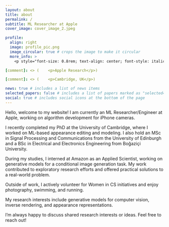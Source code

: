 ```yaml
---
layout: about
title: about
permalink: /
subtitle: ML Researcher at Apple
cover_image: cover_image_2.jpeg

profile:
  align: right
  image: profile_pic.png
  image_circular: true # crops the image to make it circular
  more_info: >
    <p style="font-size: 0.8rem; text-align: center; font-style: italic;">From Turkey, now based in Cambridge. Interested in machine learning, visual understanding, and how machines perceive the world.</p>

[comment]: <> (    <p>Apple Research</p>)

[comment]: <> (    <p>Cambridge, UK</p>)

news: true # includes a list of news items
selected_papers: false # includes a list of papers marked as "selected={true}"
social: true # includes social icons at the bottom of the page
---
```


Hello, welcome to my website! I am currently an ML Researcher/Engineer at Apple, working on algorithm development for iPhone cameras.

I recently completed my PhD at the University of Cambridge, where I worked on ML-based appearance editing and modeling. I also hold an MSc in Signal Processing and Communications from the University of Edinburgh and a BSc in Electrical and Electronics Engineering from Boğaziçi University.

During my studies, I interned at Amazon as an Applied Scientist, working on generative models for a conditional image generation task. My work contributed to exploratory research efforts and offered practical solutions to a real-world problem.

Outside of work, I actively volunteer for Women in CS initiatives and enjoy photography, swimming, and running.

My research interests include generative models for computer vision, inverse rendering, and appearance representations.

I’m always happy to discuss shared research interests or ideas. Feel free to reach out!